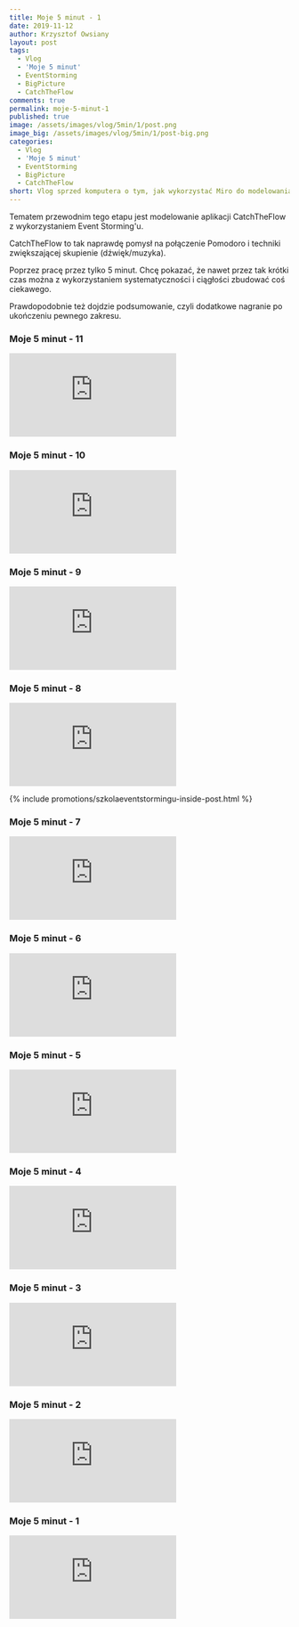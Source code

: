```yaml
---
title: Moje 5 minut - 1
date: 2019-11-12
author: Krzysztof Owsiany
layout: post
tags:
  - Vlog
  - 'Moje 5 minut'
  - EventStorming
  - BigPicture
  - CatchTheFlow
comments: true
permalink: moje-5-minut-1
published: true
image: /assets/images/vlog/5min/1/post.png
image_big: /assets/images/vlog/5min/1/post-big.png
categories:
  - Vlog
  - 'Moje 5 minut'
  - EventStorming
  - BigPicture
  - CatchTheFlow
short: Vlog sprzed komputera o tym, jak wykorzystać Miro do modelowania aplikacji CatchTheFlow z wykorzystaniem techniki Event Storming. Każdy vlog to głównie 5 minut poświęcone na pracę.
---
```

Tematem przewodnim tego etapu jest modelowanie aplikacji CatchTheFlow z wykorzystaniem Event Storming'u.

CatchTheFlow to tak naprawdę pomysł na połączenie Pomodoro i techniki zwiększającej skupienie (dźwięk/muzyka).

Poprzez pracę przez tylko 5 minut. Chcę pokazać, że nawet przez tak krótki czas można z wykorzystaniem systematyczności i ciągłości zbudować coś ciekawego.

Prawdopodobnie też dojdzie podsumowanie, czyli dodatkowe nagranie po ukończeniu pewnego zakresu.

### Moje 5 minut - 11
<embed class="youtube_5min" src="https://www.youtube.com/embed/0PHmO0N0zis"/>

### Moje 5 minut - 10
<embed class="youtube_5min" src="https://www.youtube.com/embed/vExEWxmM3GY"/>

### Moje 5 minut - 9
<embed class="youtube_5min" src="https://www.youtube.com/embed/uohBqVT_sl8"/>

### Moje 5 minut - 8
<embed class="youtube_5min" src="https://www.youtube.com/embed/ldtNmFnSIdQ"/>

{% include promotions/szkolaeventstormingu-inside-post.html %}

### Moje 5 minut - 7
<embed class="youtube_5min" src="https://www.youtube.com/embed/mK_6dHP4E20"/>

### Moje 5 minut - 6
<embed class="youtube_5min" src="https://www.youtube.com/embed/K2LK4y2Fw8E"/>

### Moje 5 minut - 5
<embed class="youtube_5min" src="https://www.youtube.com/embed/RYLKs4-MRvw"/>

### Moje 5 minut - 4
<embed class="youtube_5min" src="https://www.youtube.com/embed/87uk6FCNlX8"/>

### Moje 5 minut - 3
<embed class="youtube_5min" src="https://www.youtube.com/embed/m32nf_L0wko"/>

### Moje 5 minut - 2
<embed class="youtube_5min" src="https://www.youtube.com/embed/CT8I4nQeQZQ"/>

### Moje 5 minut - 1
<embed class="youtube_5min" src="https://www.youtube.com/embed/obBvMconX8g"/>